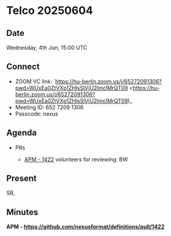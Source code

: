 Telco 20250604
==============

Date
----

Wednesday, 4th Jun, 15:00 UTC

Connect
-------

- ZOOM VC link: `https://hu-berlin.zoom.us/j/65272091306?pwd=WUxEa0ZtVXp1ZHlsSlVjU2lmclMrQT09 <https://hu-berlin.zoom.us/j/65272091306?pwd=WUxEa0ZtVXp1ZHlsSlVjU2lmclMrQT09)_
- Meeting ID: 652 7209 1306
- Passcode: nexus

Agenda
------

- PRs
  
  - [APM - 1422](https://github.com/nexusformat/definitions/pull/1422)
    volunteers for reviewing: BW

Present
-------

SB, 

Minutes
-------

**APM - https://github.com/nexusformat/definitions/pull/1422**


